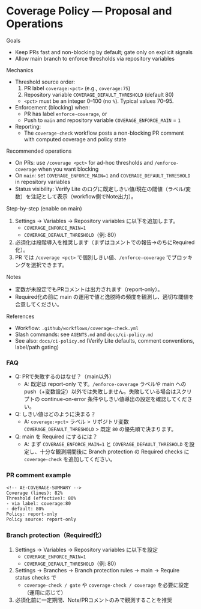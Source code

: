 # Coverage Policy — Proposal and Operations

Goals
- Keep PRs fast and non-blocking by default; gate only on explicit signals
- Allow main branch to enforce thresholds via repository variables

Mechanics
- Threshold source order:
  1. PR label `coverage:<pct>` (e.g., `coverage:75`)
  2. Repository variable `COVERAGE_DEFAULT_THRESHOLD` (default 80)
  - `<pct>` must be an integer 0–100 (no `%`). Typical values 70–95.
- Enforcement (blocking) when:
  - PR has label `enforce-coverage`, or
  - Push to `main` and repository variable `COVERAGE_ENFORCE_MAIN` = `1`
- Reporting:
  - The `coverage-check` workflow posts a non-blocking PR comment with computed coverage and policy state

Recommended operations
- On PRs: use `/coverage <pct>` for ad-hoc thresholds and `/enforce-coverage` when you want blocking
- On `main`: set `COVERAGE_ENFORCE_MAIN=1` and `COVERAGE_DEFAULT_THRESHOLD` in repository variables
 - Status visibility: Verify Lite のログに既定しきい値/現在の閾値（ラベル/変数）を注記として表示（workflow側でNote出力）。

Step-by-step (enable on main)
1) Settings → Variables → Repository variables に以下を追加します。
   - `COVERAGE_ENFORCE_MAIN=1`
   - `COVERAGE_DEFAULT_THRESHOLD`（例: 80）
2) 必須化は段階導入を推奨します（まずはコメントでの報告→のちにRequired化）。
3) PR では `/coverage <pct>` で個別しきい値、`/enforce-coverage` でブロッキングを選択できます。

Notes
- 変数が未設定でもPRコメントは出力されます（report-only）。
 - Required化の前に main の運用で値と逸脱時の頻度を観測し、適切な閾値を合意してください。

References
- Workflow: `.github/workflows/coverage-check.yml`
- Slash commands: see `AGENTS.md` and `docs/ci-policy.md`
- See also: `docs/ci-policy.md` (Verify Lite defaults, comment conventions, label/path gating)

### FAQ
- Q: PRで失敗するのはなぜ？（main以外）
  - A: 既定は report-only です。`/enforce-coverage` ラベルや main への push（+変数設定）以外では失敗しません。失敗している場合はスクリプトの continue-on-error 条件やしきい値導出の設定を確認してください。
- Q: しきい値はどのように決まる？
  - A: `coverage:<pct>` ラベル > リポジトリ変数 `COVERAGE_DEFAULT_THRESHOLD` > 既定 `80` の優先順で決まります。
- Q: main を Required にするには？
  - A: まず `COVERAGE_ENFORCE_MAIN=1` と `COVERAGE_DEFAULT_THRESHOLD` を設定し、十分な観測期間後に Branch protection の Required checks に `coverage-check` を追加してください。

### PR comment example
```
<!-- AE-COVERAGE-SUMMARY -->
Coverage (lines): 82%
Threshold (effective): 80%
- via label: coverage:80
- default: 80%
Policy: report-only
Policy source: report-only
```

### Branch protection（Required化）
1) Settings → Variables → Repository variables に以下を設定
   - `COVERAGE_ENFORCE_MAIN=1`
   - `COVERAGE_DEFAULT_THRESHOLD`（例: 80）
2) Settings → Branches → Branch protection rules → main → Require status checks で
   - `coverage-check / gate` や `coverage-check / coverage` を必要に設定（運用に応じて）
3) 必須化前に一定期間、Note/PRコメントのみで観測することを推奨

